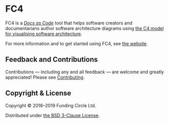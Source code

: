 # FC4

FC4 is a [_Docs as Code_][docs-as-code] tool that helps software creators and documentarians author
software architecture diagrams using [the C4 model for visualising software architecture][c4-model].

For more information and to get started using FC4, see [the website][website].

## Feedback and Contributions

Contributions — including any and all feedback — are welcome and greatly appreciated! Please see [Contributing][contributing].

## Copyright & License

Copyright © 2018–2019 Funding Circle Ltd.

Distributed under [the BSD 3-Clause License](LICENSE).

[c4-model]: https://c4model.com/
[contributing]: docs/contributing.md
[docs-as-code]: https://www.writethedocs.org/guide/docs-as-code/
[website]: https://fundingcircle.github.io/fc4-framework/
